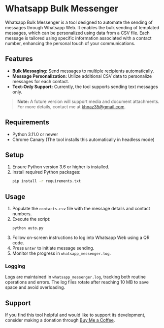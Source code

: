 # Whatsapp Bulk Messenger

Whatsapp Bulk Messenger is a tool designed to automate the sending of messages through Whatsapp Web. It enables the bulk sending of templated messages, which can be personalized using data from a CSV file. Each message is tailored using specific information associated with a contact number, enhancing the personal touch of your communications.

## Features

- **Bulk Messaging:** Send messages to multiple recipients automatically.
- **Message Personalization:** Utilize additional CSV data to personalize messages for each contact.
- **Text-Only Support:** Currently, the tool supports sending text messages only.

> **Note:** A future version will support media and document attachments. For more details, contact me at [khnaz35@gmail.com](mailto:khnaz35@gmail.com).

## Requirements

- Python 3.11.0 or newer
- Chrome Canary (The tool installs this automatically in headless mode)

## Setup

1. Ensure Python version 3.6 or higher is installed.
2. Install required Python packages:
   ```bash
   pip install -r requirements.txt
   ```

## Usage

1. Populate the `contacts.csv` file with the message details and contact numbers.
2. Execute the script:
   ```bash
   python auto.py
   ```
3. Follow on-screen instructions to log into Whatsapp Web using a QR code.
4. Press `Enter` to initiate message sending.
5. Monitor the progress in `whatsapp_messenger.log`.

### Logging

Logs are maintained in `whatsapp_messenger.log`, tracking both routine operations and errors. The log files rotate after reaching 10 MB to save space and avoid overloading.

## Support

If you find this tool helpful and would like to support its development, consider making a donation through [Buy Me a Coffee](https://buymeacoffee.com/khnaz35).
